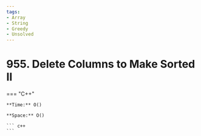 ```yaml
---
tags:
- Array
- String
- Greedy
- Unsolved
---
```



# 955. Delete Columns to Make Sorted II

=== "C++"

    **Time:** O()

    **Space:** O()

    ``` c++
    ```